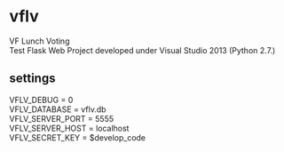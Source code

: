 # vflv
VF Lunch Voting  
Test Flask Web Project developed under Visual Studio 2013 (Python 2.7.)

## settings
VFLV_DEBUG = 0  
VFLV_DATABASE = vflv.db  
VFLV_SERVER_PORT = 5555  
VFLV_SERVER_HOST = localhost  
VFLV_SECRET_KEY = $develop_code  
